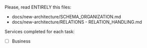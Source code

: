 Please, read ENTIRELY this files:

- docs/new-architecture/SCHEMA_ORGANIZATION.md
- docs/new-architecture/RELATIONS - RELATION_HANDLING.md

Services completed for each task:

- [ ] Business
